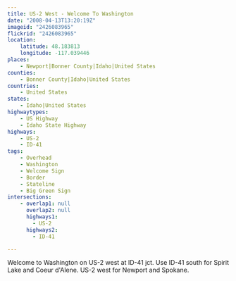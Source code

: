 ```yaml
---
title: US-2 West - Welcome To Washington
date: "2008-04-13T13:20:19Z"
imageid: "2426083965"
flickrid: "2426083965"
location:
    latitude: 48.183813
    longitude: -117.039446
places:
    - Newport|Bonner County|Idaho|United States
counties:
    - Bonner County|Idaho|United States
countries:
    - United States
states:
    - Idaho|United States
highwaytypes:
    - US Highway
    - Idaho State Highway
highways:
    - US-2
    - ID-41
tags:
    - Overhead
    - Washington
    - Welcome Sign
    - Border
    - Stateline
    - Big Green Sign
intersections:
    - overlap1: null
      overlap2: null
      highways1:
        - US-2
      highways2:
        - ID-41

---
```

Welcome to Washington on US-2 west at ID-41 jct.  Use ID-41 south for Spirit Lake and Coeur d'Alene.  US-2 west for Newport and Spokane.